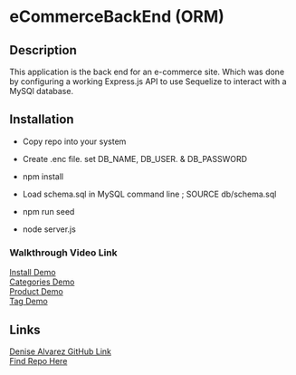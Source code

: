 # eCommerceBackEnd (ORM)

## Description

This application is the back end for an e-commerce site. Which was done by configuring a working Express.js API to use Sequelize to interact with a MySQl database.

## Installation 
* Copy repo into your system

* Create .enc file. set DB_NAME, DB_USER. & DB_PASSWORD

* npm install

* Load schema.sql in MySQL command line ; SOURCE db/schema.sql

* npm run seed

* node server.js

### Walkthrough Video Link

[Install Demo](https://youtu.be/A7X7eeVEd8c)<br/>
[Categories Demo](https://youtu.be/s2wyw6vXh1c)<br/>
[Product Demo](https://youtu.be/1cFZG5aQWJk)<br/>
[Tag Demo](https://youtu.be/2JrzP8zcmFE)

## Links
[Denise Alvarez GitHub Link](https://github.com/denise-alvarez) <br/>
[Find Repo Here](https://github.com/denise-alvarez/eCommerceBackEnd.git)
